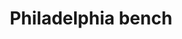 ---
pid: MX218
title: Philadelphia bench
location_transcription: I want my benches or our benches to be outside in front of
  our house !
zipcode: '19139'
outside_phl: 
neighborhood: Walnut Hill
age: '5'
age_range: "<6"
instagram: 
image_file_name: MX_218.jpg
proposal_transcription: 
topic: Unknown
topic_summary: '0'
type: Bench
keywords_other: 
credit: Gabby
image_labels: 
twitter: 
facebook: 
permalink: "/monuments/mx218/"
layout: item-page
---